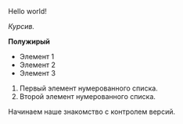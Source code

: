 Hello world!

*Курсив.*

**Полужирый**

* Элемент 1
* Элемент 2
* Элемент 3

1. Первый элемент нумерованного списка.
2. Второй элемент нумерованного списка.

Начинаем наше знакомство с контролем версий.
